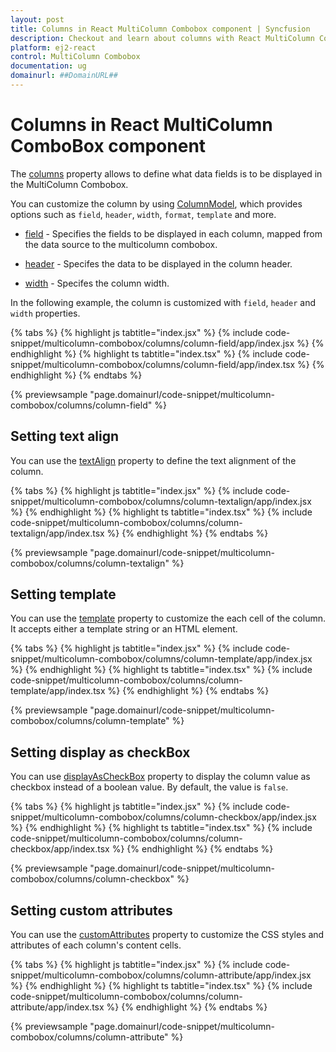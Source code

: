 ```yaml
---
layout: post
title: Columns in React MultiColumn Combobox component | Syncfusion
description: Checkout and learn about columns with React MultiColumn Combobox component of Syncfusion Essential JS 2 and more.
platform: ej2-react
control: MultiColumn Combobox
documentation: ug
domainurl: ##DomainURL##
---
```


# Columns in React MultiColumn ComboBox component

The [columns](https://ej2.syncfusion.com/react/documentation/api/multicolumn-combobox#columns) property allows to define what data fields is to be displayed in the MultiColumn Combobox.

You can customize the column by using [ColumnModel](https://ej2.syncfusion.com/react/documentation/api/multicolumn-combobox/columnModel/), which provides options such as `field`, `header`, `width`, `format`, `template` and more.

* [field](https://ej2.syncfusion.com/react/documentation/api/multicolumn-combobox/columnModel/#field) - Specifies the fields to be displayed in each column, mapped from the data source to the multicolumn combobox.

* [header](https://ej2.syncfusion.com/react/documentation/api/multicolumn-combobox/columnModel/#header) - Specifes the data to be displayed in the column header.

* [width](https://ej2.syncfusion.com/react/documentation/api/multicolumn-combobox/columnModel/#width) - Specifes the column width.

In the following example, the column is customized with `field`, `header` and `width` properties.

{% tabs %}
{% highlight js tabtitle="index.jsx" %}
{% include code-snippet/multicolumn-combobox/columns/column-field/app/index.jsx %}
{% endhighlight %}
{% highlight ts tabtitle="index.tsx" %}
{% include code-snippet/multicolumn-combobox/columns/column-field/app/index.tsx %}
{% endhighlight %}
{% endtabs %}

{% previewsample "page.domainurl/code-snippet/multicolumn-combobox/columns/column-field" %}

## Setting text align

You can use the [textAlign](https://ej2.syncfusion.com/react/documentation/api/multicolumn-combobox/columnModel/#textalign) property to define the text alignment of the column.

{% tabs %}
{% highlight js tabtitle="index.jsx" %}
{% include code-snippet/multicolumn-combobox/columns/column-textalign/app/index.jsx %}
{% endhighlight %}
{% highlight ts tabtitle="index.tsx" %}
{% include code-snippet/multicolumn-combobox/columns/column-textalign/app/index.tsx %}
{% endhighlight %}
{% endtabs %}

{% previewsample "page.domainurl/code-snippet/multicolumn-combobox/columns/column-textalign" %}

## Setting template

You can use the [template](https://ej2.syncfusion.com/react/documentation/api/multicolumn-combobox/columnModel/#textalign) property to customize the each cell of the column. It accepts either a template string or an HTML element.

{% tabs %}
{% highlight js tabtitle="index.jsx" %}
{% include code-snippet/multicolumn-combobox/columns/column-template/app/index.jsx %}
{% endhighlight %}
{% highlight ts tabtitle="index.tsx" %}
{% include code-snippet/multicolumn-combobox/columns/column-template/app/index.tsx %}
{% endhighlight %}
{% endtabs %}

{% previewsample "page.domainurl/code-snippet/multicolumn-combobox/columns/column-template" %}

## Setting display as checkBox

You can use [displayAsCheckBox](https://ej2.syncfusion.com/react/documentation/api/multicolumn-combobox/columnModel/#displayascheckbox) property to display the column value as checkbox instead of a boolean value. By default, the value is `false`.

{% tabs %}
{% highlight js tabtitle="index.jsx" %}
{% include code-snippet/multicolumn-combobox/columns/column-checkbox/app/index.jsx %}
{% endhighlight %}
{% highlight ts tabtitle="index.tsx" %}
{% include code-snippet/multicolumn-combobox/columns/column-checkbox/app/index.tsx %}
{% endhighlight %}
{% endtabs %}

{% previewsample "page.domainurl/code-snippet/multicolumn-combobox/columns/column-checkbox" %}

## Setting custom attributes

You can use the [customAttributes](https://ej2.syncfusion.com/react/documentation/api/multicolumn-combobox/columnModel/#customattributes) property to customize the CSS styles and attributes of each column's content cells.

{% tabs %}
{% highlight js tabtitle="index.jsx" %}
{% include code-snippet/multicolumn-combobox/columns/column-attribute/app/index.jsx %}
{% endhighlight %}
{% highlight ts tabtitle="index.tsx" %}
{% include code-snippet/multicolumn-combobox/columns/column-attribute/app/index.tsx %}
{% endhighlight %}
{% endtabs %}

{% previewsample "page.domainurl/code-snippet/multicolumn-combobox/columns/column-attribute" %}
